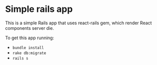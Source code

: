 # Simple rails app

This is a simple Rails app that uses react-rails gem, which render React components server die.

To get this app running:

- `bundle install`
- `rake db:migrate`
- `rails s`
